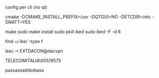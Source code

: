 

config per cli (no qt)

cmake -DCMAKE_INSTALL_PREFIX=/usr -DQTGUI=NO -DETCDIR=/etc -DNATT=YES


make
sudo make install
sudo pkill iked
sudo iked -F -d 6

find  ~/.ike/ -type f

ikec -r EXTDACON@dacvpn


TELECOMITALIA\00519575

passassaddsdsass

